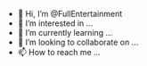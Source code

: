 - 👋 Hi, I’m @FullEntertainment
- 👀 I’m interested in ...
- 🌱 I’m currently learning ...
- 💞️ I’m looking to collaborate on ...
- 📫 How to reach me ...

<!---
FullEntertainment/FullEntertainment is a ✨ special ✨ repository because its `README.md` (this file) appears on your GitHub profile.
You can click the Preview link to take a look at your changes.
--->
